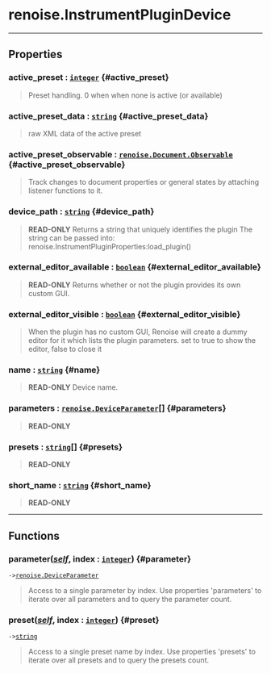 # renoise.InstrumentPluginDevice  

<!-- toc -->
  

---  
## Properties
### active_preset : [`integer`](../../API/builtins/integer.md) {#active_preset}
> Preset handling. 0 when when none is active (or available)

### active_preset_data : [`string`](../../API/builtins/string.md) {#active_preset_data}
> raw XML data of the active preset

### active_preset_observable : [`renoise.Document.Observable`](../../API/renoise/renoise.Document.Observable.md) {#active_preset_observable}
> Track changes to document properties or general states by attaching listener
> functions to it.

### device_path : [`string`](../../API/builtins/string.md) {#device_path}
> **READ-ONLY** Returns a string that uniquely identifies the plugin
> The string can be passed into: renoise.InstrumentPluginProperties:load_plugin()

### external_editor_available : [`boolean`](../../API/builtins/boolean.md) {#external_editor_available}
> **READ-ONLY** Returns whether or not the plugin provides its own custom GUI.

### external_editor_visible : [`boolean`](../../API/builtins/boolean.md) {#external_editor_visible}
> When the plugin has no custom GUI, Renoise will create a dummy editor for it which
> lists the plugin parameters.
> set to true to show the editor, false to close it

### name : [`string`](../../API/builtins/string.md) {#name}
> **READ-ONLY** Device name.

### parameters : [`renoise.DeviceParameter`](../../API/renoise/renoise.DeviceParameter.md)[] {#parameters}
> **READ-ONLY**

### presets : [`string`](../../API/builtins/string.md)[] {#presets}
> **READ-ONLY**

### short_name : [`string`](../../API/builtins/string.md) {#short_name}
> **READ-ONLY**

  

---  
## Functions
### parameter([*self*](../../API/builtins/self.md), index : [`integer`](../../API/builtins/integer.md)) {#parameter}
`->`[`renoise.DeviceParameter`](../../API/renoise/renoise.DeviceParameter.md)  

> Access to a single parameter by index. Use properties 'parameters' to iterate
> over all parameters and to query the parameter count.
### preset([*self*](../../API/builtins/self.md), index : [`integer`](../../API/builtins/integer.md)) {#preset}
`->`[`string`](../../API/builtins/string.md)  

> Access to a single preset name by index. Use properties 'presets' to iterate
> over all presets and to query the presets count.  

